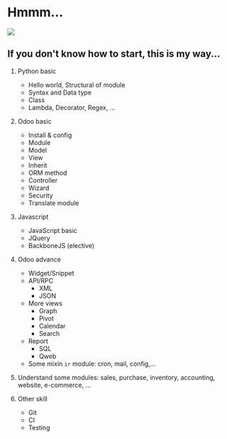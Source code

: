 # Hmmm...
![](https://images.viblo.asia/02d1d4c7-fbb4-408d-b4ac-af1bcdc214a4.jpg)

## If you don't know how to start, this is my way...

1. Python basic
    - Hello world, Structural of module
    - Syntax and Data type
    - Class
    - Lambda, Decorator, Regex, ...
    
2. Odoo basic
    - Install & config
    - Module
    - Model
    - View
    - Inherit
    - ORM method
    - Controller
    - Wizard
    - Security
    - Translate module
    
3. Javascript
    - JavaScript basic
    - JQuery
    - BackboneJS (elective)
    
4. Odoo advance
    - Widget/Snippet
    - API/RPC
      - XML
      - JSON
    - More views
      - Graph
      - Pivot
      - Calendar
      - Search
    - Report
      - SQL
      - Qweb
    - Some mixin `ir` module: cron, mail, config,...
    
5. Understand some modules: sales, purchase, inventory, accounting, website, e-commerce, ...

6. Other skill
    - Git
    - CI
    - Testing